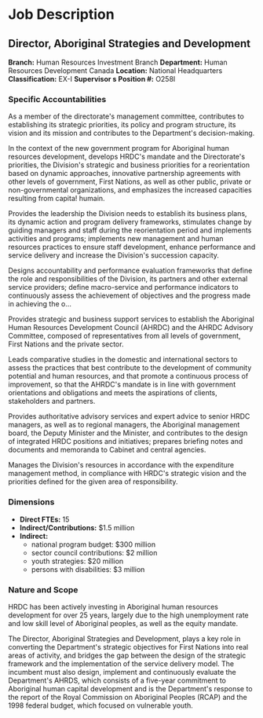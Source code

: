 # Job Description

## Director, Aboriginal Strategies and Development

**Branch:** Human Resources Investment Branch
**Department:** Human Resources Development Canada
**Location:** National Headquarters
**Classification:** EX-I
**Supervisor s Position #:** O258I

### Specific Accountabilities

As a member of the directorate's management committee, contributes to establishing its strategic priorities, its policy and program structure, its vision and its mission and contributes to the Department's decision-making.

In the context of the new government program for Aboriginal human resources development, develops HRDC's mandate and the Directorate's priorities, the Division's strategic and business priorities for a reorientation based on dynamic approaches, innovative partnership agreements with other levels of government, First Nations, as well as other public, private or non-governmental organizations, and emphasizes the increased capacities resulting from capita! humain.

Provides the leadership the Division needs to establish its business plans, its dynamic action and program delivery frameworks, stimulates change by guiding managers and staff during the reorientation period and implements activities and programs; implements new management and human resources practices to ensure staff development, enhance performance and service delivery and increase the Division's succession capacity.

Designs accountability and performance evaluation frameworks that define the role and responsibilities of the Division, its partners and other external service providers; define macro-service and performance indicators to continuously assess the achievement of objectives and the progress made in achieving the o...

Provides strategic and business support services to establish the Aboriginal Human Resources Development Council (AHRDC) and the AHRDC Advisory Committee, composed of representatives from all levels of government, First Nations and the private sector.

Leads comparative studies in the domestic and international sectors to assess the practices that best contribute to the development of community potential and human resources, and that promote a continuous process of improvement, so that the AHRDC's mandate is in line with government orientations and obligations and meets the aspirations of clients, stakeholders and partners.

Provides authoritative advisory services and expert advice to senior HRDC managers, as well as to regional managers, the Aboriginal management board, the Deputy Minister and the Minister, and contributes to the design of integrated HRDC positions and initiatives; prepares briefing notes and documents and memoranda to Cabinet and central agencies.

Manages the Division's resources in accordance with the expenditure management method, in compliance with HRDC's strategic vision and the priorities defined for the given area of responsibility.

### Dimensions

*   **Direct FTEs:** 15
*   **Indirect/Contributions:** $1.5 million
*   **Indirect:**
    *   national program budget: $300 million
    *   sector council contributions: $2 million
    *   youth strategies: $20 million
    *   persons with disabilities: $3 million

### Nature and Scope

HRDC has been actively investing in Aboriginal human resources development for over 25 years, largely due to the high unemployment rate and low skill level of Aboriginal peoples, as well as the equity mandate.

The Director, Aboriginal Strategies and Development, plays a key role in converting the Department's strategic objectives for First Nations into real areas of activity, and bridges the gap between the design of the strategic framework and the implementation of the service delivery model. The incumbent must also design, implement and continuously evaluate the Department's AHRDS, which consists of a five-year commitment to Aboriginal human capital development and is the Department's response to the report of the Royal Commission on Aboriginal Peoples (RCAP) and the 1998 federal budget, which focused on vulnerable youth.
